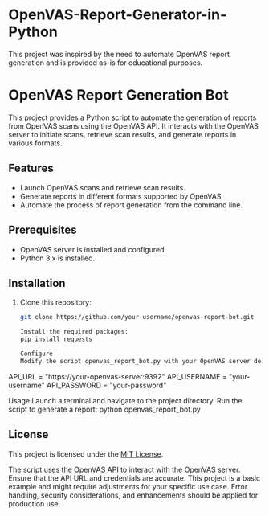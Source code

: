 # OpenVAS-Report-Generator-in-Python
This project was inspired by the need to automate OpenVAS report generation and is provided as-is for educational purposes.
# OpenVAS Report Generation Bot

This project provides a Python script to automate the generation of reports from OpenVAS scans using the OpenVAS API. It interacts with the OpenVAS server to initiate scans, retrieve scan results, and generate reports in various formats.

## Features

- Launch OpenVAS scans and retrieve scan results.
- Generate reports in different formats supported by OpenVAS.
- Automate the process of report generation from the command line.

## Prerequisites

- OpenVAS server is installed and configured.
- Python 3.x is installed.

## Installation

1. Clone this repository:

   ```bash
   git clone https://github.com/your-username/openvas-report-bot.git

   Install the required packages:
   pip install requests

   Configure
   Modify the script openvas_report_bot.py with your OpenVAS server details and credentials:

API_URL = "https://your-openvas-server:9392"
API_USERNAME = "your-username"
API_PASSWORD = "your-password"

Usage
Launch a terminal and navigate to the project directory.
Run the script to generate a report:
python openvas_report_bot.py

## License
This project is licensed under the [MIT License](LICENSE).

The script uses the OpenVAS API to interact with the OpenVAS server. Ensure that the API URL and credentials are accurate.
This project is a basic example and might require adjustments for your specific use case.
Error handling, security considerations, and enhancements should be applied for production use.


